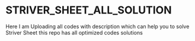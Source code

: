 # STRIVER_SHEET_ALL_SOLUTION
Here I am Uploading all codes with description which can help you to solve Striver Sheet this repo has all optimized codes solutions 
